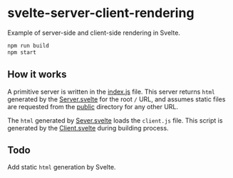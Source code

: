 # svelte-server-client-rendering
Example of server-side and client-side rendering in Svelte.
 
```javascript
npm run build
npm start
```

## How it works
A primitive server is written in the [index.js](index.js) file. This server returns `html` generated by the
[Server.svelte](Server.svelte) for the root `/` URL, and assumes static files are
requested from the [public](public) directory for any other URL.

The `html` generated by [Sever.svelte](Sever.svelte) loads the `client.js` file. This script is
generated by the [Client.svelte](Client.svelte) during building process.

## Todo
Add static `html` generation by Svelte.
